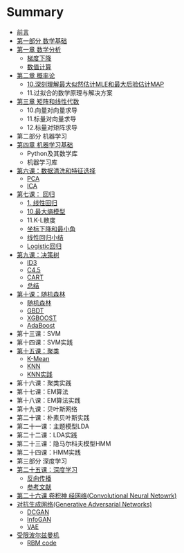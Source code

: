# Summary

* [前言](README.md)
* [第一部分 数学基础](di-yi-bu-fen-shu-xue-ji-chu.md)
* [第一章 数学分析](math/analytic/introduction.md)
  * [梯度下降](math/analytic/gradient_descent.md)
  * [数值计算](math/analytic/shu-zhi-ji-suan.md)
* [第二章 概率论](math/probability.md)
  * [10.深刻理解最大似然估计MLE和最大后验估计MAP](10shen-ke-li-jiezui-da-si-ran-gu-ji-mle-he-zui-da-hou-yan-gu-ji-map.md)
  * 11.过拟合的数学原理与解决方案
* [第三章 矩阵和线性代数](math/matrix-linear.md)
  * 10.向量对向量求导
  * 11.标量对向量求导
  * 12.标量对矩阵求导
* 第二部分 机器学习
* [第四章 机器学习基础](ml/pythonml.md)
  * Python及其数学库
  * 机器学习库
* [第六课：数据清洗和特征选择](di-liu-ke-ff1a-python-ji-chu-3-shu-ju-qing-xi-he-te-zheng-xuan-ze.md)
  * [PCA](ml/clean-feature/pca.md)
  * [ICA](ml/clean-feature/ica.md)
* [第七课： 回归](di-qi-ke-ff1a-hui-gui.md)
  * [1.  线性回归](ml/regression/linear-regression.md)
  * [10.最大熵模型](ml/regression/10zui-da-shang-mo-xing.md)
  * 11.K-L散度
  * [坐标下降和最小角](ml/regression/cordinate-angle.md)
  * [线性回归小结](ml/regression/linear-regression-summary.md)
  * [Logistic回归](ml/regression/logistic.md)
* [第九课：决策树](ml/decisiontree.md)
  * [ID3](ml/decisiontree/id3.md)
  * [C4.5](ml/decisiontree/c45.md)
  * [CART](ml/decisiontree/cart.md)
  * [总结](ml/decisiontree/summary.md)
* [第十课：随机森林](ml/forest.md)
  * [随机森林](ml/forest/random-forest.md)
  * [GBDT](ml/forest/gbdt.md)
  * [XGBOOST](ml/forest/xgboost.md)
  * [AdaBoost](ml/forest/adaboost.md)
* 第十三课：SVM
* 第十四课：SVM实践
* [第十五课：聚类](ml/cluster.md)
  * [K-Mean](ml/cluster/kmeans.md)
  * [KNN](ml/cluster/KNN.md)
  * [KNN实践](ml/cluster/knnshi-jian.md)
* 第十六课：聚类实践
* 第十七课：EM算法
* 第十八课：EM算法实践
* 第十九课：贝叶斯网络
* 第二十课：朴素贝叶斯实践
* 第二十一课：主题模型LDA
* 第二十二课：LDA实践
* 第二十三课：隐马尔科夫模型HMM
* 第二十四课：HMM实践
* 第三部分 深度学习
* [第二十五课：深度学习](dl/introduction.md)
  * [反向传播](/dl/back-propagation.md)
  * [参考文献](dl/reference.md)
* [第二十六课 卷积神 经网络\(Convolutional Neural Netowrk\)](dl/cnn/introduction.md)
* [对抗生成网络\(Generative Adversarial Networks\)](dl/gan/gan.md)
  * [DCGAN](dl/gan/dcgan.md)
  * [InfoGAN](dl/gan/infogan.md)
  * [VAE](dl/gan/vae.md)
* [受限波尔兹曼机](dl/rbm.md)
  * [RBM code](dl/rbm/rbm-code.md)


